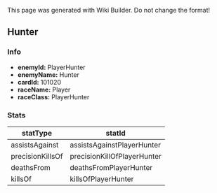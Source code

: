 <span class="wiki-builder">This page was generated with Wiki Builder. Do not change the format!</span>

## Hunter
### Info
* **enemyId:** PlayerHunter
* **enemyName:** Hunter
* **cardId:** 101020
* **raceName:** Player
* **raceClass:** PlayerHunter

### Stats
statType | statId
-------- | ------
assistsAgainst | assistsAgainstPlayerHunter
precisionKillsOf | precisionKillOfPlayerHunter
deathsFrom | deathsFromPlayerHunter
killsOf | killsOfPlayerHunter

